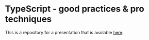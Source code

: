 # TypeScript - good practices & pro techniques

This is a repository for a presentation that is available [here](https://durkiewicz.github.io/typescript-techniques-presentation).